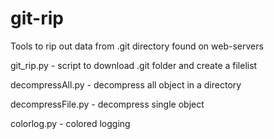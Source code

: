 # git-rip
Tools to rip out data from .git directory found on web-servers

git_rip.py - script to download .git folder and create a filelist

decompressAll.py - decompress all object in a directory

decompressFile.py - decompress single object

colorlog.py - colored logging